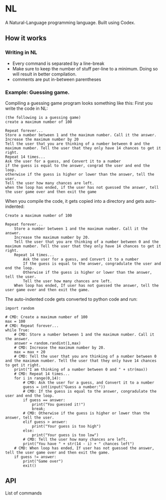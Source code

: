 # NL
A Natural-Language programming language.
Built using Codex.

## How it works

### Writing in NL
* Every command is separated by a line-break
* Make sure to keep the number of stuff per-line to a minimum. Doing so will result in better compilation.
* comments are put in-between parentheses

### Example: Guessing game.
Compiling a guessing game program looks something like this:
First you write the code in NL:

```
(the following is a guessing game)
create a maximum number of 100

Repeat forever...
Store a number between 1 and the maximum number. Call it the answer.
Increase the maximum number by 20
Tell the user that you are thinking of a number between 0 and the maximum number. Tell the user that they only have 14 chances to get it right.
Repeat 14 times...
Ask the user for a guess, and Convert it to a number
if the guess is equal to the answer, congrad the user and end the loop.
otherwise if the guess is higher or lower than the answer, tell the user.
Tell the user how many chances are left.
when the loop has ended, if the user has not guessed the answer, tell the user game over and then exit the game
```

When you compile the code, it gets copied into a directory and gets auto-indented:
```
Create a maximum number of 100

Repeat forever...
    Store a number between 1 and the maximum number. Call it the answer.
    Increase the maximum number by 20.
    Tell the user that you are thinking of a number between 0 and the maximum number. Tell the user that they only have 14 chances to get it right.
    Repeat 14 times...
        Ask the user for a guess, and Convert it to a number
        If the guess is equal to the answer, congradulate the user and end the loop.
        Otherwise if the guess is higher or lower than the answer, tell the user.
        Tell the user how many chances are left.
    When loop has ended, If user has not guessed the answer, tell the user game over and then exit the game.
```

The auto-indented code gets converted to python code and run:

```{:.language-python}
import random

# CMD: Create a maximum number of 100
max = 100
# CMD: Repeat forever...
while True:
    # CMD: Store a number between 1 and the maximum number. Call it the answer.
    answer = random.randint(1,max)
    # CMD: Increase the maximum number by 20.
    max = max + 20
    # CMD: Tell the user that you are thinking of a number between 0 and the maximum number. Tell the user that they only have 14 chances to get it right.
    print("I am thinking of a number between 0 and " + str(max))
    # CMD: Repeat 14 times...
    for i in range(0,14):
        # CMD: Ask the user for a guess, and Convert it to a number
        guess = int(input("Guess a number:"))
        # CMD: If the guess is equal to the answer, congradulate the user and end the loop.
        if guess == answer:
            print("You guessed it!")
            break;
        # CMD: Otherwise if the guess is higher or lower than the answer, tell the user.
        elif guess > answer:
            print("Your guess is too high")
        else: 
            print("Your guess is too low")
        # CMD: Tell the user how many chances are left.
        print("You have " + str(14 - i) + " chances left")
    # CMD: When loop has ended, If user has not guessed the answer, tell the user game over and then exit the game.
    if guess != answer:
        print("Game over")
        exit()
```

## API
List of commands
